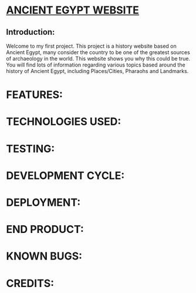 # [ANCIENT EGYPT WEBSITE](https://github.com/Beeden17/ancient-egypt-pp1.git)

## Introduction:
Welcome to my first project. This project is a history website based on Ancient Egypt, many consider the country to be one of the greatest sources of archaeology in the world. This website shows you why this could be true. You will find lots of information regarding various topics based around the history of Ancient Egypt, including Places/Cities, Pharaohs and Landmarks.

# FEATURES:

# TECHNOLOGIES USED:

# TESTING:

# DEVELOPMENT CYCLE:

# DEPLOYMENT:

# END PRODUCT:

# KNOWN BUGS:

# CREDITS: